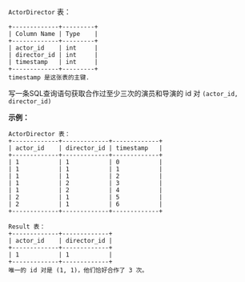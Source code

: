 `ActorDirector` 表：

    
    
    +-------------+---------+
    | Column Name | Type    |
    +-------------+---------+
    | actor_id    | int     |
    | director_id | int     |
    | timestamp   | int     |
    +-------------+---------+
    timestamp 是这张表的主键.
    



写一条SQL查询语句获取合作过至少三次的演员和导演的 id 对 `(actor_id, director_id)`

**示例：**

    
    
    ActorDirector 表：
    +-------------+-------------+-------------+
    | actor_id    | director_id | timestamp   |
    +-------------+-------------+-------------+
    | 1           | 1           | 0           |
    | 1           | 1           | 1           |
    | 1           | 1           | 2           |
    | 1           | 2           | 3           |
    | 1           | 2           | 4           |
    | 2           | 1           | 5           |
    | 2           | 1           | 6           |
    +-------------+-------------+-------------+
    
    Result 表：
    +-------------+-------------+
    | actor_id    | director_id |
    +-------------+-------------+
    | 1           | 1           |
    +-------------+-------------+
    唯一的 id 对是 (1, 1)，他们恰好合作了 3 次。


